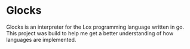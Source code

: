 # Glocks

Glocks is an interpreter for the Lox programming language written in go. This project was build to help me get a better understanding of how languages are implemented.
